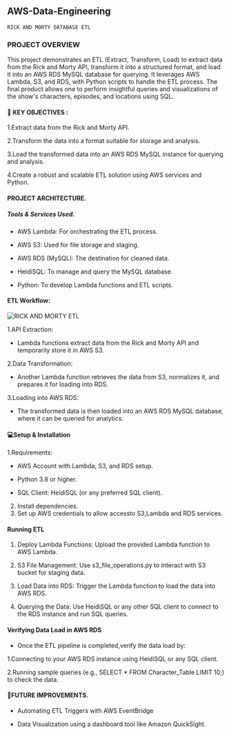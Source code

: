 ## AWS-Data-Engineering 
    RICK AND MORTY DATABASE ETL


### PROJECT OVERVIEW

This project demonstrates an ETL (Extract, Transform, Load) to extract data from the Rick and Morty API, transform it into a structured format, and load it into an AWS RDS MySQL database for querying. It leverages AWS Lambda, S3, and RDS, with Python scripts to handle the ETL process.
The final product allows one to perform insightful queries and visualizations of the show's characters, episodes, and locations using SQL.

#### 🎯 KEY OBJECTIVES :

1.Extract data from the Rick and Morty API.

2.Transform the data into a format suitable for storage and analysis.

3.Load the transformed data into an AWS RDS MySQL instance for querying and analysis.

4.Create a robust and scalable ETL solution using AWS services and Python.

#### PROJECT ARCHITECTURE.
 ##### ***Tools & Services Used.***

- AWS Lambda: For orchestrating the ETL process.
  
- AWS S3: Used for file storage and staging.

- AWS RDS (MySQL): The destination for cleaned data.
  
- HeidiSQL: To manage and query the MySQL database.
  
- Python: To develop Lambda functions and ETL scripts.


#### ETL Workflow:


![RICK AND MORTY ETL](https://github.com/user-attachments/assets/901875fd-3a93-482d-843b-ad2cf22923af)


1.API Extraction:

- Lambda functions extract data from the Rick and Morty API and temporarily store it in AWS S3.

2.Data Transformation:

- Another Lambda function retrieves the data from S3, normalizes it, and prepares it for loading into RDS.

3.Loading into AWS RDS:

- The transformed data is then loaded into an AWS RDS MySQL database, where it can be queried for analytics.

#### 💻Setup & Installation
1.Requirements:
- AWS Account with Lambda, S3, and RDS setup.

- Python 3.8 or higher.
  
- SQL Client: HeidiSQL (or any preferred SQL client).

2. Install dependencies.
3. Set up AWS credentials to allow accessto S3,Lambda and RDS services.

#### Running ETL

1. Deploy Lambda Functions:
Upload the provided Lambda function to AWS Lambda.

2. S3 File Management:
Use s3_file_operations.py to interact with S3 bucket for staging data.

3. Load Data into RDS:
Trigger the Lambda function to load the data into AWS RDS.

4. Querying the Data:
Use HeidiSQL or any other SQL client to connect to the RDS instance and run SQL queries.


#### Verifying Data Load in AWS RDS
- Once the ETL pipeline is completed,verify the data load by:

1.Connecting to your AWS RDS instance using HeidiSQL or any SQL client.

2.Running sample queries (e.g., SELECT * FROM Character_Table LIMIT 10;) to check the data.

#### 🚧FUTURE IMPROVEMENTS.
- Automating ETL Triggers with AWS EventBridge
  
- Data Visualization using a dashboard tool like Amazon QuickSight.





 
 
